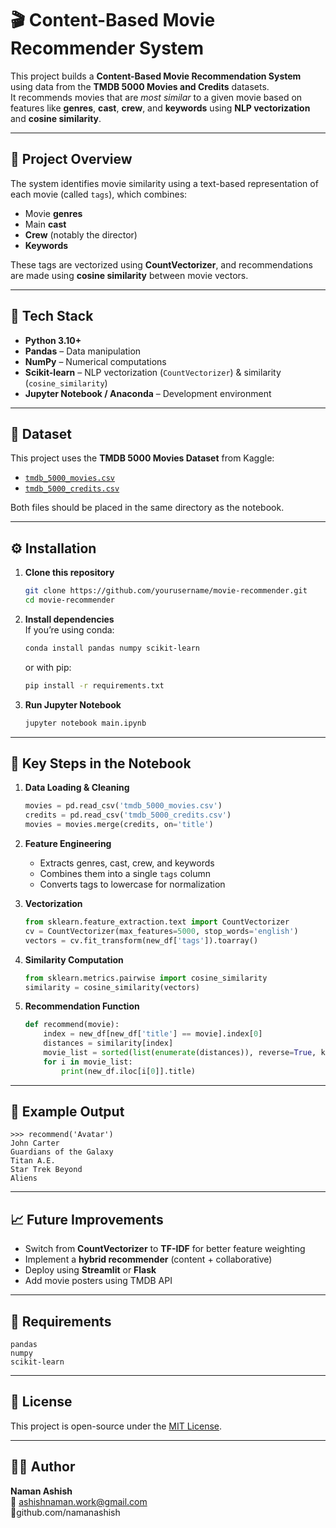 # 🎬 Content-Based Movie Recommender System

This project builds a **Content-Based Movie Recommendation System** using data from the **TMDB 5000 Movies and Credits** datasets.  
It recommends movies that are *most similar* to a given movie based on features like **genres**, **cast**, **crew**, and **keywords** using **NLP vectorization** and **cosine similarity**.

---

## 🚀 Project Overview

The system identifies movie similarity using a text-based representation of each movie (called `tags`), which combines:
- Movie **genres**
- Main **cast**
- **Crew** (notably the director)
- **Keywords**

These tags are vectorized using **CountVectorizer**, and recommendations are made using **cosine similarity** between movie vectors.

---

## 🧠 Tech Stack

- **Python 3.10+**
- **Pandas** – Data manipulation  
- **NumPy** – Numerical computations  
- **Scikit-learn** – NLP vectorization (`CountVectorizer`) & similarity (`cosine_similarity`)  
- **Jupyter Notebook / Anaconda** – Development environment  

---

## 📂 Dataset

This project uses the **TMDB 5000 Movies Dataset** from Kaggle:
- [`tmdb_5000_movies.csv`](https://www.kaggle.com/datasets/tmdb/tmdb-movie-metadata)
- [`tmdb_5000_credits.csv`](https://www.kaggle.com/datasets/tmdb/tmdb-movie-metadata)

Both files should be placed in the same directory as the notebook.

---

## ⚙️ Installation

1. **Clone this repository**  
   ```bash
   git clone https://github.com/yourusername/movie-recommender.git
   cd movie-recommender
   ```

2. **Install dependencies**  
   If you’re using conda:
   ```bash
   conda install pandas numpy scikit-learn
   ```
   or with pip:
   ```bash
   pip install -r requirements.txt
   ```

3. **Run Jupyter Notebook**
   ```bash
   jupyter notebook main.ipynb
   ```

---

## 🧩 Key Steps in the Notebook

1. **Data Loading & Cleaning**
   ```python
   movies = pd.read_csv('tmdb_5000_movies.csv')
   credits = pd.read_csv('tmdb_5000_credits.csv')
   movies = movies.merge(credits, on='title')
   ```

2. **Feature Engineering**
   - Extracts genres, cast, crew, and keywords  
   - Combines them into a single `tags` column  
   - Converts tags to lowercase for normalization  

3. **Vectorization**
   ```python
   from sklearn.feature_extraction.text import CountVectorizer
   cv = CountVectorizer(max_features=5000, stop_words='english')
   vectors = cv.fit_transform(new_df['tags']).toarray()
   ```

4. **Similarity Computation**
   ```python
   from sklearn.metrics.pairwise import cosine_similarity
   similarity = cosine_similarity(vectors)
   ```

5. **Recommendation Function**
   ```python
   def recommend(movie):
       index = new_df[new_df['title'] == movie].index[0]
       distances = similarity[index]
       movie_list = sorted(list(enumerate(distances)), reverse=True, key=lambda x: x[1])[1:6]
       for i in movie_list:
           print(new_df.iloc[i[0]].title)
   ```

---

## 🎥 Example Output

```
>>> recommend('Avatar')
John Carter
Guardians of the Galaxy
Titan A.E.
Star Trek Beyond
Aliens
```

---

## 📈 Future Improvements

- Switch from **CountVectorizer** to **TF-IDF** for better feature weighting  
- Implement a **hybrid recommender** (content + collaborative)  
- Deploy using **Streamlit** or **Flask**  
- Add movie posters using TMDB API  

---

## 🧾 Requirements

```
pandas
numpy
scikit-learn
```

---

## 📜 License

This project is open-source under the [MIT License](LICENSE).

---

## 👨‍💻 Author

**Naman Ashish**  
📧 ashishnaman.work@gmail.com  
💼github.com/namanashish

